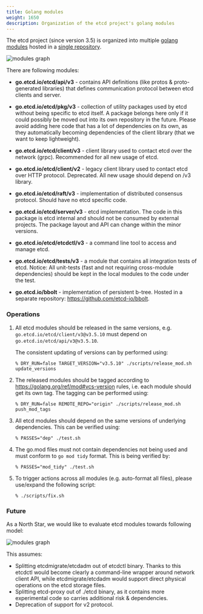 ```yaml
---
title: Golang modules
weight: 1650
description: Organization of the etcd project's golang modules
---
```


The etcd project (since version 3.5) is organized into multiple
[golang modules](https://golang.org/ref/mod) hosted  in a [single repository](https://golang.org/ref/mod#vcs-dir).

![modules graph](../img/modules.svg)

There are following modules:

  - **go.etcd.io/etcd/api/v3** - contains API definitions
  (like protos & proto-generated libraries) that defines communication protocol
  between etcd clients and server.

  - **go.etcd.io/etcd/pkg/v3** - collection of utility packages used by etcd
  without being specific to etcd itself. A package belongs here
  only if it could possibly be moved out into its own repository in the future.
  Please avoid adding here code that has a lot of dependencies on its own, as
  they automatically becoming dependencies of the client library
  (that we want to keep lightweight).

  - **go.etcd.io/etcd/client/v3** - client library used to contact etcd over
  the network (grpc). Recommended for all new usage of etcd.

  - **go.etcd.io/etcd/client/v2** - legacy client library used to contact etcd
  over HTTP protocol. Deprecated. All new usage should depend on /v3 library.

  - **go.etcd.io/etcd/raft/v3** - implementation of distributed consensus
  protocol. Should have no etcd specific code.

  - **go.etcd.io/etcd/server/v3** - etcd implementation.
  The code in this package is etcd internal and should not be consumed
  by external projects. The package layout and API can change within the minor versions.

  - **go.etcd.io/etcd/etcdctl/v3** - a command line tool to access and manage etcd.

  - **go.etcd.io/etcd/tests/v3** - a module that contains all integration tests of etcd.
    Notice: All unit-tests (fast and not requiring cross-module dependencies)
    should be kept in the local modules to the code under the test.

  - **go.etcd.io/bbolt** - implementation of persistent b-tree.
    Hosted in a separate repository: https://github.com/etcd-io/bbolt.


### Operations

1. All etcd modules should be released in the same versions, e.g.
   `go.etcd.io/etcd/client/v3@v3.5.10` must depend on `go.etcd.io/etcd/api/v3@v3.5.10`.

   The consistent updating of versions can by performed using:
   ```shell script
   % DRY_RUN=false TARGET_VERSION="v3.5.10" ./scripts/release_mod.sh update_versions
   ```
2. The released modules should be tagged according to https://golang.org/ref/mod#vcs-version rules,
   i.e. each module should get its own tag.
   The tagging can be performed using:
   ```shell script
   % DRY_RUN=false REMOTE_REPO="origin" ./scripts/release_mod.sh push_mod_tags
   ```

3. All etcd modules should depend on the same versions of underlying dependencies.
   This can be verified using:
   ```shell script
   % PASSES="dep" ./test.sh
   ```

4. The go.mod files must not contain dependencies not being used and must
   conform to `go mod tidy` format.
   This is being verified by:
   ```
   % PASSES="mod_tidy" ./test.sh
   ```

5. To trigger actions across all modules (e.g. auto-format all files), please
   use/expand the following script:
   ```shell script
   % ./scripts/fix.sh
   ```

### Future

As a North Star, we would like to evaluate etcd modules towards following model:

![modules graph](../img/modules-future.svg)

This assumes:
  - Splitting etcdmigrate/etcdadm out of etcdctl binary.
    Thanks to this etcdctl would become clearly a command-line wrapper
    around network client API,
    while etcdmigrate/etcdadm would support direct physical operations on the
    etcd storage files.
  - Splitting etcd-proxy out of ./etcd binary, as it contains more experimental code
    so carries additional risk & dependencies.
  - Deprecation of support for v2 protocol.
